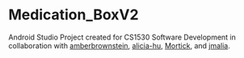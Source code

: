 # Medication_BoxV2

Android Studio Project created for CS1530 Software Development in collaboration with [amberbrownstein](https://github.com/amberbrownstein), [alicia-hu](https://github.com/alicia-hu), [Mortick](https://github.com/Mortick), and [jmalia](https://github.com/jmalia).
